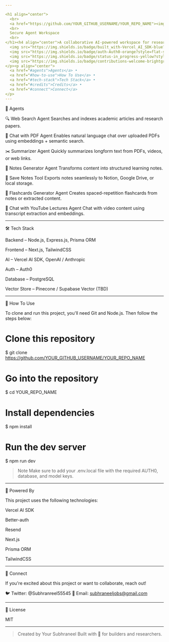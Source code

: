 ```yaml
---

<h1 align="center">
  <br>
  <a href="https://github.com/YOUR_GITHUB_USERNAME/YOUR_REPO_NAME"><img src="https://raw.githubusercontent.com/YOUR_GITHUB_USERNAME/YOUR_REPO_NAME/main/public/logo.png" alt="Secure Agent Workspace" width="200"></a>
  <br>
  Secure Agent Workspace
  <br>
</h1><h4 align="center">A collaborative AI-powered workspace for researchers and students — built using <a href="https://sdk.vercel.ai" target="_blank">Vercel AI SDK</a>.</h4><p align="center">
  <img src="https://img.shields.io/badge/built_with-Vercel_AI_SDK-blue?style=flat-square" alt="Vercel" />
  <img src="https://img.shields.io/badge/auth-Auth0-orange?style=flat-square" alt="Auth0" />
  <img src="https://img.shields.io/badge/status-in_progress-yellow?style=flat-square" alt="Status" />
  <img src="https://img.shields.io/badge/contributions-welcome-brightgreen?style=flat-square" alt="Contributions" />
</p><p align="center">
  <a href="#agents">Agents</a> •
  <a href="#how-to-use">How To Use</a> •
  <a href="#tech-stack">Tech Stack</a> •
  <a href="#credits">Credits</a> •
  <a href="#connect">Connect</a>
</p>
---
```


🧠 Agents

🔍 Web Search Agent
Searches and indexes academic articles and research papers.

📄 Chat with PDF Agent
Enables natural language chat over uploaded PDFs using embeddings + semantic search.

✂️ Summarizer Agent
Quickly summarizes longform text from PDFs, videos, or web links.

📝 Notes Generator Agent
Transforms content into structured learning notes.

💾 Save Notes Tool
Exports notes seamlessly to Notion, Google Drive, or local storage.

🎴 Flashcards Generator Agent
Creates spaced-repetition flashcards from notes or extracted content.

🎥 Chat with YouTube Lectures Agent
Chat with video content using transcript extraction and embeddings.



---

🛠️ Tech Stack

Backend – Node.js, Express.js, Prisma ORM

Frontend – Next.js, TailwindCSS

AI – Vercel AI SDK, OpenAI / Anthropic

Auth – Auth0

Database – PostgreSQL

Vector Store – Pinecone / Supabase Vector (TBD)



---

🧩 How To Use

To clone and run this project, you'll need Git and Node.js. Then follow the steps below:

# Clone this repository
$ git clone https://github.com/YOUR_GITHUB_USERNAME/YOUR_REPO_NAME

# Go into the repository
$ cd YOUR_REPO_NAME

# Install dependencies
$ npm install

# Run the dev server
$ npm run dev

> Note
Make sure to add your .env.local file with the required AUTH0, database, and model keys.




---

🤖 Powered By

This project uses the following technologies:

Vercel AI SDK

Better-auth

Resend

Next.js

Prisma ORM

TailwindCSS



---

📣 Connect

If you're excited about this project or want to collaborate, reach out!

🐦 Twitter: @Subhranreel55545
💌 Email: subhraneeljobs@gmail.com


---

📜 License

MIT


---

> Created by Your Subhraneel
Built with 💙 for builders and researchers.